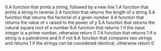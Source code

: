 0.A function that prints a string, followed by a new line
1.A function that prints a string in reverse
2.A function that returns the length of a string
3.A function that returns the factorial of a given number
4.A function that returns the value of x raised to the power of y
5.A function that returns the natural square root of a number
6.A function that returns 1 if the input integer is a prime number, otherwise return 0
7.A function that returns 1 if a string is a palindrome and 0 if not
8.A function that compares two strings and returns 1 if the strings can be considered identical, otherwise return 0
